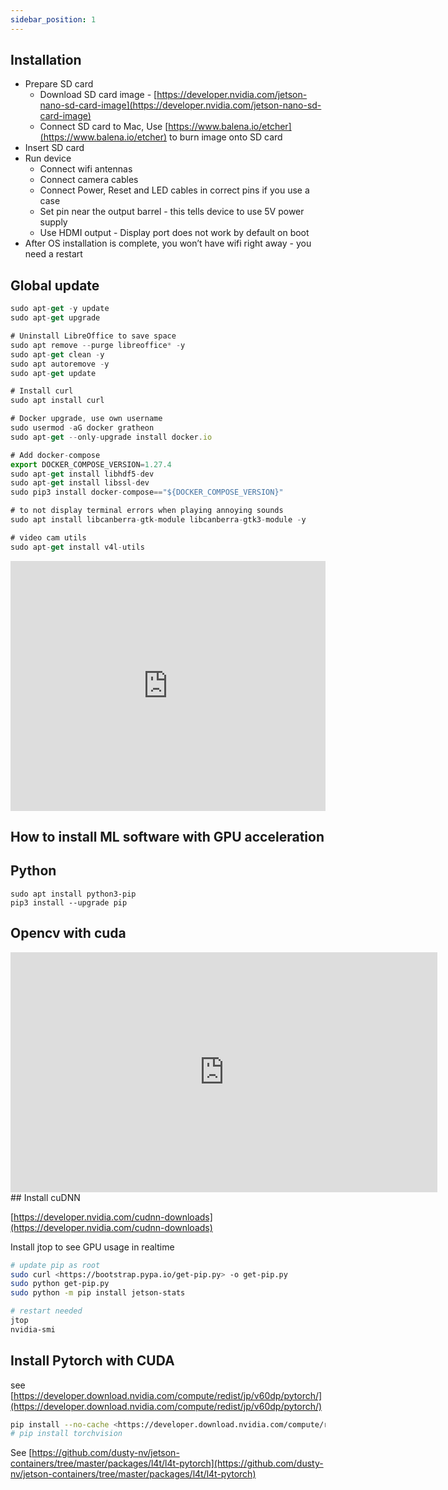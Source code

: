 ```yaml
---
sidebar_position: 1
---
```



## Installation

- Prepare SD card
    - Download SD card image - [https://developer.nvidia.com/jetson-nano-sd-card-image](https://developer.nvidia.com/jetson-nano-sd-card-image)
    - Connect SD card to Mac, Use [https://www.balena.io/etcher](https://www.balena.io/etcher) to burn image onto SD card
- Insert SD card
- Run device
    - Connect wifi antennas
    - Connect camera cables
    - Connect Power, Reset and LED cables in correct pins if you use a case
    - Set pin near the output barrel - this tells device to use 5V power supply
    - Use HDMI output - Display port does not work by default on boot
- After OS installation is complete, you won’t have wifi right away - you need a restart

## Global update

```jsx
sudo apt-get -y update
sudo apt-get upgrade

# Uninstall LibreOffice to save space
sudo apt remove --purge libreoffice* -y
sudo apt-get clean -y
sudo apt autoremove -y
sudo apt-get update

# Install curl
sudo apt install curl

# Docker upgrade, use own username
sudo usermod -aG docker gratheon
sudo apt-get --only-upgrade install docker.io

# Add docker-compose
export DOCKER_COMPOSE_VERSION=1.27.4
sudo apt-get install libhdf5-dev
sudo apt-get install libssl-dev
sudo pip3 install docker-compose=="${DOCKER_COMPOSE_VERSION}"

# to not display terminal errors when playing annoying sounds
sudo apt install libcanberra-gtk-module libcanberra-gtk3-module -y

# video cam utils
sudo apt-get install v4l-utils
```


<iframe width="100%" height="400" src="https://www.youtube.com/embed/GQ3drRllX3I" title="Jetson Nano B01 - Dual RPi Cameras + how to get faster frame rates" frameborder="0" allow="accelerometer; autoplay; clipboard-write; encrypted-media; gyroscope; picture-in-picture; web-share" referrerpolicy="strict-origin-when-cross-origin" allowfullscreen></iframe>


## How to install ML software with GPU acceleration


## Python

```
sudo apt install python3-pip
pip3 install --upgrade pip
```

## Opencv with cuda

<iframe width="683" height="384" src="https://www.youtube.com/embed/P-EZr0zy53g" title="L-3 Install OpenCV 4.5 on NVIDIA Jetson Nano | Set Up a Camera for NVIDIA Jetson Nano" frameborder="0" allow="accelerometer; autoplay; clipboard-write; encrypted-media; gyroscope; picture-in-picture; web-share" referrerpolicy="strict-origin-when-cross-origin" allowfullscreen></iframe>
## Install cuDNN

[https://developer.nvidia.com/cudnn-downloads](https://developer.nvidia.com/cudnn-downloads)

Install jtop to see GPU usage in realtime

```bash
# update pip as root
sudo curl <https://bootstrap.pypa.io/get-pip.py> -o get-pip.py
sudo python get-pip.py
sudo python -m pip install jetson-stats

# restart needed
jtop
nvidia-smi
```


## Install Pytorch with CUDA

see [https://developer.download.nvidia.com/compute/redist/jp/v60dp/pytorch/](https://developer.download.nvidia.com/compute/redist/jp/v60dp/pytorch/)

```bash
pip install --no-cache <https://developer.download.nvidia.com/compute/redist/jp/v60dp/pytorch/torch-2.2.0a0+81ea7a4.nv24.01-cp310-cp310-linux_aarch64.whl>
# pip install torchvision
```

See [https://github.com/dusty-nv/jetson-containers/tree/master/packages/l4t/l4t-pytorch](https://github.com/dusty-nv/jetson-containers/tree/master/packages/l4t/l4t-pytorch)